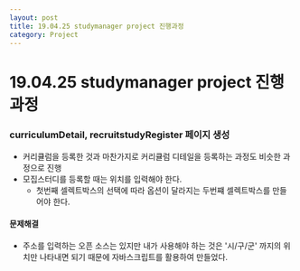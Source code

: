 ```yaml
---
layout: post
title: 19.04.25 studymanager project 진행과정
category: Project
---
```


# 19.04.25 studymanager project 진행과정
### curriculumDetail, recruitstudyRegister 페이지 생성
- 커리큘럼을 등록한 것과 마찬가지로 커리큘럼 디테일을 등록하는 과정도 비슷한 과정으로 진행
- 모집스터디를 등록할 때는 위치를 입력해야 한다.
    - 첫번째 셀렉트박스의 선택에 따라 옵션이 달라지는 두번쨰 셀렉트박스를 만들어야 한다.



####     문제해결
- 주소를 입력하는 오픈 소스는 있지만 내가 사용해야 하는 것은 '시/구/군' 까지의 위치만 나타내면 되기 때문에 자바스크립트를 활용하여 만들었다.
